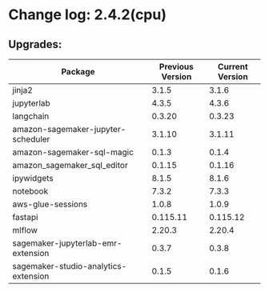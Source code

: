 # Change log: 2.4.2(cpu)

## Upgrades: 

Package | Previous Version | Current Version
---|---|---
jinja2|3.1.5|3.1.6
jupyterlab|4.3.5|4.3.6
langchain|0.3.20|0.3.23
amazon-sagemaker-jupyter-scheduler|3.1.10|3.1.11
amazon-sagemaker-sql-magic|0.1.3|0.1.4
amazon_sagemaker_sql_editor|0.1.15|0.1.16
ipywidgets|8.1.5|8.1.6
notebook|7.3.2|7.3.3
aws-glue-sessions|1.0.8|1.0.9
fastapi|0.115.11|0.115.12
mlflow|2.20.3|2.20.4
sagemaker-jupyterlab-emr-extension|0.3.7|0.3.8
sagemaker-studio-analytics-extension|0.1.5|0.1.6
